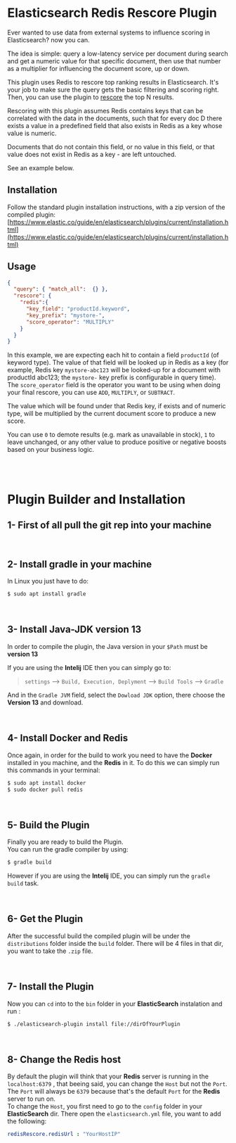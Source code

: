 # Elasticsearch Redis Rescore Plugin

Ever wanted to use data from external systems to influence scoring in Elasticsearch? now you can.

The idea is simple: query a low-latency service per document during search and get a numeric value for that specific document, then use that number as a multiplier for influencing the document score, up or down.

This plugin uses Redis to rescore top ranking results in Elasticsearch. It's your job to make sure the query gets the basic filtering and scoring right. Then, you can use the plugin to [rescore](https://www.elastic.co/guide/en/elasticsearch/reference/7.5/search-request-body.html#request-body-search-rescore) the top N results.

Rescoring with this plugin assumes Redis contains keys that can be correlated with the data in the documents, such that for every doc D there exists a value in a predefined field that also exists in Redis as a key whose value is numeric.

Documents that do not contain this field, or no value in this field, or that value does not exist in Redis as a key - are left untouched.

See an example below.

## Installation

Follow the standard plugin installation instructions, with a zip version of the compiled plugin: [https://www.elastic.co/guide/en/elasticsearch/plugins/current/installation.html](https://www.elastic.co/guide/en/elasticsearch/plugins/current/installation.html)

## Usage

```json
{
  "query": { "match_all":  {} },
  "rescore": {
    "redis":{
      "key_field": "productId.keyword",
      "key_prefix": "mystore-",
      "score_operator": "MULTIPLY"
    } 
  } 
}
```

In this example, we are expecting each hit to contain a field `productId` (of keyword type). The value of that field will be looked up in Redis as a key (for example, Redis key `mystore-abc123` will be looked-up for a document with productId abc123; the `mystore-` key prefix is configurable in query time).
The `score_operator` field is the operator you want to be using when doing your final rescore, you can use `ADD`, `MULTIPLY`, or `SUBTRACT`.

The value which will be found under that Redis key, if exists and of numeric type, will be multiplied by the current document score to produce a new score.

You can use `0` to demote results (e.g. mark as unavailable in stock), `1` to leave unchanged, or any other value to produce positive or negative boosts based on your business logic.

<br/>
<br/>

# Plugin Builder and Installation

## 1- First of all pull the git rep into your machine
<br/>

## 2- Install gradle in your machine

<p>In Linux you just have to do: </p>

```bash
$ sudo apt install gradle
```
<br/>

## 3- Install Java-JDK version 13
In order to compile the plugin, the Java version in your `$Path` must be <strong>version 13</strong> <br/>

If you are using the <strong>Intelij</strong> IDE then you can simply go to: 

> `settings` --> `Build, Execution, Deplyment` --> `Build Tools` --> `Gradle`

And in the `Gradle JVM` field, select the `Dowload JDK` option, there choose the **Version 13** and download.

<br/>

## 4- Install Docker and Redis
Once again, in order for the build to work you need to have the **Docker** installed in you machine, and the **Redis** in it. To do this we can simply run this commands in your terminal:<br/>

```bash
$ sudo apt install docker
$ sudo docker pull redis
```
<br/>

## 5- Build the Plugin
Finally you are ready to build the Plugin.<br/>
You can run the gradle compiler by using:
```bash
$ gradle build
```
However if you are using the <strong>Intelij</strong> IDE, you can simply run the `gradle build` task.

<br/>

## 6- Get the Plugin
After the successful build the compiled plugin will be under the `distributions` folder inside the `build` folder.
There will be 4 files in that dir, you want to take the `.zip` file.

<br/>

## 7-  Install the Plugin
Now you can `cd` into to the `bin` folder in your **ElasticSearch** instalation and run :
```bash
$ ./elasticsearch-plugin install file://dirOfYourPlugin
```
<br/>

## 8- Change the Redis host
By default the plugin will think that your **Redis** server is running in the `localhost:6379` , that beeing said, you can change the `Host` but not the `Port`.
The `Port` will always be `6379` because that's the default `Port` for the **Redis** server to run on. 
<br/>
To change the `Host`, you first need to go to the `config` folder in your **ElasticSearch** dir.
There open the `elasticsearch.yml` file, you want to add the following:

```YAML
redisRescore.redisUrl : "YourHostIP"
```

